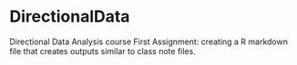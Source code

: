 # DirectionalData

Directional Data Analysis course
First Assignment: creating a R markdown file that creates outputs similar to class note files.

